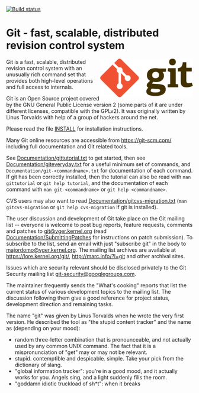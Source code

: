 [![Build status](https://github.com/git/git/workflows/CI/PR/badge.svg)](https://github.com/git/git/actions?query=branch%3Amaster+event%3Apush)

Git - fast, scalable, distributed revision control system
=========================================================

<img src="gitweb/static/git-logo-readme.png" style="float: right;" width="250"/>

Git is a fast, scalable, distributed revision control system with an
unusually rich command set that provides both high-level operations
and full access to internals.

Git is an Open Source project covered by the GNU General Public
License version 2 (some parts of it are under different licenses,
compatible with the GPLv2). It was originally written by Linus
Torvalds with help of a group of hackers around the net.

Please read the file [INSTALL][] for installation instructions.

Many Git online resources are accessible from <https://git-scm.com/>
including full documentation and Git related tools.

See [Documentation/gittutorial.txt][] to get started, then see
[Documentation/giteveryday.txt][] for a useful minimum set of commands, and
`Documentation/git-<commandname>.txt` for documentation of each command.
If git has been correctly installed, then the tutorial can also be
read with `man gittutorial` or `git help tutorial`, and the
documentation of each command with `man git-<commandname>` or `git help
<commandname>`.

CVS users may also want to read [Documentation/gitcvs-migration.txt][]
(`man gitcvs-migration` or `git help cvs-migration` if git is
installed).

The user discussion and development of Git take place on the Git
mailing list -- everyone is welcome to post bug reports, feature
requests, comments and patches to git@vger.kernel.org (read
[Documentation/SubmittingPatches][] for instructions on patch submission).
To subscribe to the list, send an email with just "subscribe git" in
the body to majordomo@vger.kernel.org. The mailing list archives are
available at <https://lore.kernel.org/git/>,
<http://marc.info/?l=git> and other archival sites.

Issues which are security relevant should be disclosed privately to
the Git Security mailing list <git-security@googlegroups.com>.

The maintainer frequently sends the "What's cooking" reports that
list the current status of various development topics to the mailing
list.  The discussion following them give a good reference for
project status, development direction and remaining tasks.

The name "git" was given by Linus Torvalds when he wrote the very
first version. He described the tool as "the stupid content tracker"
and the name as (depending on your mood):

 - random three-letter combination that is pronounceable, and not
   actually used by any common UNIX command.  The fact that it is a
   mispronunciation of "get" may or may not be relevant.
 - stupid. contemptible and despicable. simple. Take your pick from the
   dictionary of slang.
 - "global information tracker": you're in a good mood, and it actually
   works for you. Angels sing, and a light suddenly fills the room.
 - "goddamn idiotic truckload of sh*t": when it breaks

[INSTALL]: INSTALL
[Documentation/gittutorial.txt]: Documentation/gittutorial.txt
[Documentation/giteveryday.txt]: Documentation/giteveryday.txt
[Documentation/gitcvs-migration.txt]: Documentation/gitcvs-migration.txt
[Documentation/SubmittingPatches]: Documentation/SubmittingPatches
